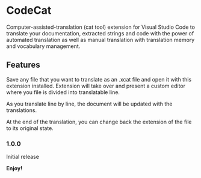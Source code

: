 # CodeCat

Computer-assisted-translation (cat tool) extension for Visual Studio Code to translate your documentation, extracted strings and code with the power of automated translation as well as manual translation with translation memory and vocabulary management.

## Features

Save any file that you want to translate as an .xcat file and open it with this extension installed. Extension will take over and present a custom editor where you file is divided into translatable line. 

As you translate line by line, the document will be updated with the translations.

At the end of the translation, you can change back the extension of the file to its original state.

### 1.0.0

Initial release

**Enjoy!**
